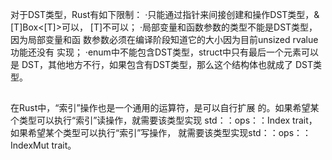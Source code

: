 
对于DST类型，Rust有如下限制：
·只能通过指针来间接创建和操作DST类型，&[T]Box<[T]>可以，
[T]不可以；
·局部变量和函数参数的类型不能是DST类型，因为局部变量和函
数参数必须在编译阶段知道它的大小因为目前unsized rvalue功能还没有
实现；
·enum中不能包含DST类型，struct中只有最后一个元素可以是
DST，其他地方不行，如果包含有DST类型，那么这个结构体也就成了
DST类型。

## 
在Rust中，“索引”操作也是一个通用的运算符，是可以自行扩展
的。如果希望某个类型可以执行“索引”读操作，就需要该类型实现
std：：ops：：Index trait，如果希望某个类型可以执行“索引”写操作，
就需要该类型实现std：：ops：：IndexMut trait。